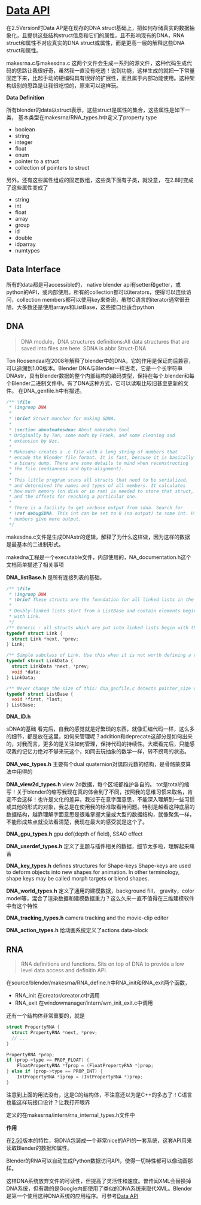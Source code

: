 # [Data API](https://archive.blender.org/wiki/index.php/Dev:2.5/Source/Architecture/DataAPI/)


在2.5Version时Data AP是在现存的DNA struct基础上，把如何存储真实的数据抽象化，且提供这些结构struct信息和它们的属性，且不影响现有的DNA，RNA struct和属性不对应真实的DNA struct或属性，而是更高一层的解释这些DNA struct和属性。

makesrna.c与makesdna.c 这两个文件会生成一系列的源文件，这种代码生成代码的思路让我很好奇，虽然我一直没有吃透！说到功能，这样生成的就把一下常量固定下来，比起手动的硬编码具有很好的扩展性，而且属于内部功能使用。这种架构级别的思路是让我很吃惊的，原来可以这样玩。

**Data Definition**

所有blender的data以struct表示，这些struct是属性的集合，这些属性是如下一类， 基本类型在makesrna/RNA_types.h中定义了property type

- boolean
- string
- integer 
- float 
- enum
- pointer to a struct 
- collection of pointers to struct 

另外，还有这些属性组成的固定数组，这些类下面有子类，就没意， 在2.8时变成了这些属性变成了 

- string
- int 
- float 
- array 
- group 
- id 
- double 
- idparray
- numtypes


## Data Interface

所有的data都是可accessible的， native blender api有setter和getter，或python的API，或内部使用。所有的collection都可以iterators，使得可以连续访问，collection members都可以使用key来查询，虽然C语言的iterator通常很丑陋，大多数还是使用arrays和ListBase，这些接口也适合python

## DNA
> DNA module，DNA structures definitions:All data structures that are saved into files are here. SDNA is abbr Struct-DNA

Ton Roosendaal在2008年解释了blender中的DNA，它的作用是保证向后兼容，可以追溯到1.00版本。Blender DNA与Blender一样古老，它是一个长字符串DNAstr，具有Blender数据的整个内部结构的编码类型，保持在每个.blender和每个Blender二进制文件中。有了DNA这种方式，它可以读取比较旧甚至更新的文件。 在DNA_genfile.h中有描述。

```c
/** \file
 * \ingroup DNA
 *
 * \brief Struct muncher for making SDNA.
 *
 * \section aboutmakesdnac About makesdna tool
 * Originally by Ton, some mods by Frank, and some cleaning and
 * extension by Nzc.
 *
 * Makesdna creates a .c file with a long string of numbers that
 * encode the Blender file format. It is fast, because it is basically
 * a binary dump. There are some details to mind when reconstructing
 * the file (endianness and byte-alignment).
 *
 * This little program scans all structs that need to be serialized,
 * and determined the names and types of all members. It calculates
 * how much memory (on disk or in ram) is needed to store that struct,
 * and the offsets for reaching a particular one.
 *
 * There is a facility to get verbose output from sdna. Search for
 * \ref debugSDNA. This int can be set to 0 (no output) to some int. Higher
 * numbers give more output.
 */ 
```
makesdna.c文件是生成DNAstr的逻辑，解释了为什么这样做，因为这样的数据是最基本的二进制形式。

makedna工程是一个executable文件，内部使用的，NA_documentation.h这个文档简单描述了相关事项

**DNA_listBase.h** 是所有连接列表的基础，

```C++
/** \file
 * \ingroup DNA
 * \brief These structs are the foundation for all linked lists in the library system.
 *
 * Doubly-linked lists start from a ListBase and contain elements beginning
 * with Link.
 */
/** Generic - all structs which are put into linked lists begin with this. */
typedef struct Link {
  struct Link *next, *prev;
} Link;

/** Simple subclass of Link. Use this when it is not worth defining a custom one. */
typedef struct LinkData {
  struct LinkData *next, *prev;
  void *data;
} LinkData;

/** Never change the size of this! dna_genfile.c detects pointer_size with it. */
typedef struct ListBase {
  void *first, *last;
} ListBase;
```

**DNA_ID.h** 

sDNA的基础
看完后，自我的感觉就是好繁琐的东西，就像汇编代码一样，这么多的细节，都是放在这里，如何来管理呢？addition和deprecate这部分是如何出来的，对我而言，更多的是关注如何管理，保持代码的持续性。大概看完后，只能感叹我的记忆力绝对不够来玩这个，如同去玩抽象的数学一样，转不拐弯的状态。

**DNA_vec_types.h** 主要有个dual quaternion对偶四元数的结构，是骨骼蒙皮算法中用得的

**DNA_view2d_types.h** view 2d数据，每个区域都维护各自的。
tot是total的缩写！关于blender的缩写我现在真的体会到了不同，按照我的思维习惯来取名，肯定不会这样！也许是文化的差异，我过于在意字面意思，不能深入理解到一些习惯或其他的形式的对象，我总是在使用我的标准取看待问题。特别是越看这种底层的数据结构，越靠理解字面意思是很难掌握大量或大型的数据结构，就像聚焦一样，不能形成焦点就没法看清楚，我现在最大的感受就是这个了。

**DNA_gpu_types.h** gpu dof(depth of field), SSAO effect


**DNA_userdef_types.h** 定义了主题与插件相关的数据，细节太多啦，理解起来痛苦

**DNA_key_types.h** defines structures for Shape-keys
Shape-keys are used to deform objects into new shapes for animation. In other terminology, shape keys may be called morph targets or blend shapes.

**DNA_world_types.h** 定义了通用的建模数据，background fill， gravity，color model等，混合了渲染数据和建模数据重力？这么久来一直不值得在三维建模软件中有这个特性

**DNA_tracking_types.h** camera tracking and the movie-clip editor

**DNA_action_types.h** 给动画系统定义了actions data-block


## RNA
> RNA definitions and functions. Sits on top of DNA to provide a low level data access and definitin API.

在source/blender/makesrna/RNA_define.h中RNA_init和RNA_exit两个函数，

- RNA_init 在creator/creator.c中调用
- RNA_exit 在windowmanager/intern/wm_init_exit.c中调用

还有一个结构体非常重要的，就是

```c
struct PropertyRNA {
  struct PropertyRNA *next, *prev;
  // ...
} 

PropertyRNA *prop;
if (prop->type == PROP_FLOAT) {
	FloatPropertyRNA *fprop = (FloatPropertyRNA *)prop;
} else if (prop->type == PROP_INT) {
	IntPropertyRNA *iprop = (IntPropertyRNA *)prop;
}
```

注意到上面的用法没有，这是C的结构体，不注意还以为是C++的多态了！C语言也能这样玩接口设计？让我打开眼界

定义的在makesrna/intern/rna_internal_types.h文件中


**作用** 

在[2.50](https://archive.blender.org/wiki/index.php/Dev:2.5/Source/Architecture/RNA/)版本的特性，将DNA包装成一个非常nice的API的一套系统，这套API用来读取Blender的数据和属性。

Blender的RNA可以自动生成Python数据访问API，使得一切特性都可以像动画那样。

这样DNA系统放弃文件的可读性，但提高了灵活性和速度。曽传闻XML会替换掉DNA系统，但有趣的是Google内部使用了类似的DNA系统来取代XML。Blender是第一个使用这种DNA系统的应用程序。可参考[Data API](<https://archive.blender.org/wiki/index.php/BlenderDev/Blender2.5/DataAPI/>)
